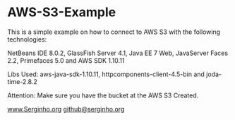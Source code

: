 # AWS-S3-Example
This is a simple example on how to connect to AWS S3 with the following technologies:

NetBeans IDE 8.0.2, GlassFish Server 4.1, Java EE 7 Web, JavaServer Faces 2.2, Primefaces 5.0 and AWS SDK 1.10.11

Libs Used:
aws-java-sdk-1.10.11, httpcomponents-client-4.5-bin and joda-time-2.8.2

Attention: Make sure you have the bucket at the AWS S3 Created.

www.Serginho.org github@serginho.org
